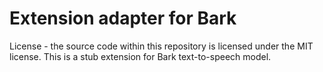 # Extension adapter for Bark

License - the source code within this repository is licensed under the MIT license.
This is a stub extension for Bark text-to-speech model.
